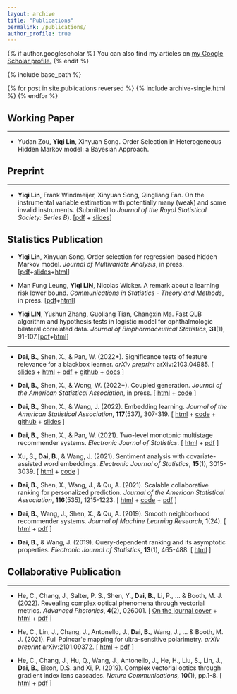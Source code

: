 ```yaml
---
layout: archive
title: "Publications"
permalink: /publications/
author_profile: true
---
```


{% if author.googlescholar %}
  You can also find my articles on <u><a href="{{author.googlescholar}}">my Google Scholar profile</a>.</u>
{% endif %}

{% include base_path %}

{% for post in site.publications reversed %}
  {% include archive-single.html %}
{% endfor %}

## Working Paper 
- - -

* Yudan Zou, **Yiqi Lin**, Xinyuan Song. Order Selection in Heterogeneous Hidden Markov model: a Bayesian Approach.

## Preprint 
- - -
* **Yiqi Lin**, Frank Windmeijer, Xinyuan Song, Qingliang Fan. On the instrumental variable estimation with potentially many (weak) and some invalid instruments. (Submitted to *Journal of the Royal Statistical Society: Series B*). [[pdf](./paper/WIT-JRSSB.pdf) + [slides](.)]

## Statistics Publication
* **Yiqi Lin**, Xinyuan Song. Order selection for regression-based hidden Markov model. *Journal of Multivariate Analysis*, in press. [[pdf](./paper/JMVA.pdf)+[slides](.)+[html](https://www.sciencedirect.com/science/article/pii/S0047259X22000707?via%3Dihub)]

* Man Fung Leung, **Yiqi LIN**, Nicolas Wicker. A remark about a learning risk lower bound. *Communications in Statistics - Theory and Methods*, in press. [[pdf](./paper/RiskLowerBound.pdf)+[html](https://www.tandfonline.com/eprint/JKS2KEBYTWTRPIVIXHHJ/full?target=10.1080/03610926.2022.2076114)]

* **Yiqi LIN**, Yushun Zhang, Guoliang Tian, Changxin Ma. Fast QLB algorithm and hypothesis tests in logistic model for ophthalmologic bilateral correlated data. *Journal of Biopharmaceutical Statistics*, **31**(1), 91-107.[[pdf](./paper/JBS.pdf)+[html](https://www.tandfonline.com/eprint/CXPFQYYVHIJP8MVUCHZW/full?target=10.1080/10543406.2020.1814794)]
- - -

* **Dai, B.**, Shen, X., & Pan, W. (2022+). Significance tests of feature relevance for a blackbox learner. *arXiv preprint* arXiv:2103.04985. [ [slides](./talk/dnnInf_ben_JSM2021.pdf) + [html](https://arxiv.org/abs/2103.04985) + [pdf](https://arxiv.org/pdf/2103.04985.pdf) + [github](https://github.com/statmlben/dnn-inference) + [docs](https://dnn-inference.readthedocs.io/en/latest/) ]

* **Dai, B.**, Shen, X., & Wong, W. (2022+). Coupled generation. *Journal of the American Statistical Association*, in press. [ [html](https://doi.org/10.1080/01621459.2020.1844719) + [code](https://amstat.tandfonline.com/doi/suppl/10.1080/01621459.2020.1844719?scroll=top#.YFt5dUNKiV4) ]

* **Dai, B.**, Shen, X., & Wang, J. (2022). Embedding learning. *Journal of the American Statistical Association*, **117**(537), 307-319. [ [html](https://doi.org/10.1080/01621459.2020.1775614) + [code](https://amstat.tandfonline.com/doi/suppl/10.1080/01621459.2020.1775614?scroll=top#.YFt50kNKiV4) + [github](https://github.com/statmlben/embedding-learning) + [slides](https://www.researchgate.net/publication/346572305_slidespdf) ]

* **Dai, B.**, Shen, X., & Pan, W. (2021). Two-level monotonic multistage recommender systems. *Electronic Journal of Statistics*. [ [html](https://arxiv.org/abs/2110.06116) + [pdf](https://arxiv.org/pdf/2110.06116.pdf) ]

* Xu, S., **Dai, B.**, & Wang, J. (2021). Sentiment analysis with covariate-assisted word embeddings. *Electronic Journal of Statistics*, **15**(1), 3015-3039. [ [html](https://projecteuclid.org/journals/electronic-journal-of-statistics/volume-15/issue-1/Sentiment-analysis-with-covariate-assisted-word-embeddings/10.1214/21-EJS1854.full) + [code](https://projecteuclid.org/journals/electronic-journal-of-statistics/volume-15/issue-1/Sentiment-analysis-with-covariate-assisted-word-embeddings/10.1214/21-EJS1854.full?tab=ArticleLinkSupplemental) ]

* **Dai, B.**, Shen, X., Wang, J., & Qu, A. (2021). Scalable collaborative ranking for personalized prediction. *Journal of the American Statistical Association*, **116**(535), 1215-1223. [ [html](https://doi.org/10.1080/01621459.2019.1691562) + [code](https://amstat.tandfonline.com/doi/suppl/10.1080/01621459.2019.1691562?scroll=top#.YFt-q0NKiV4) + [pdf](https://www.researchgate.net/publication/337266015_Scalable_Collaborative_Ranking_for_Personalized_Prediction) ]

* **Dai, B.**, Wang, J., Shen, X., & Qu, A. (2019). Smooth neighborhood recommender systems. *Journal of Machine Learning Research*, **1**(24). [ [html](https://www.jmlr.org/papers/v20/17-629.html) + [pdf](https://www.jmlr.org/papers/volume20/17-629/17-629.pdf) ]

* **Dai, B.**, & Wang, J. (2019). Query-dependent ranking and its asymptotic properties. *Electronic Journal of Statistics*, **13**(1), 465-488. [ [html](https://projecteuclid.org/journals/electronic-journal-of-statistics/volume-13/issue-1/Query-dependent-ranking-and-its-asymptotic-properties/10.1214/19-EJS1531.full) ]

<!-- <sup>*</sup> Equal authorship statement -->

## Collaborative Publication
- - -

* He, C., Chang, J., Salter, P. S., Shen, Y., **Dai, B.**, Li, P., ... & Booth, M. J. (2022). Revealing complex optical phenomena through vectorial metrics. *Advanced Photonics*, **4**(2), 026001. [ [On the journal cover](https://www.spiedigitallibrary.org/images/Journals/VolumeCovers/AP-4-2-270.jpg) + [html](https://doi.org/10.1117/1.AP.4.2.026001) + [pdf](https://arxiv.org/pdf/2107.09624.pdf) ]


* He, C., Lin, J., Chang, J., Antonello, J., **Dai, B.**, Wang, J., ... & Booth, M. J. (2021). Full Poincar\'e mapping for ultra-sensitive polarimetry. *arXiv preprint* arXiv:2101.09372. [ [html](https://arxiv.org/abs/2101.09372) + [pdf](https://arxiv.org/pdf/2101.09372.pdf) ]

* He, C., Chang, J., Hu, Q., Wang, J., Antonello, J., He, H., Liu, S., Lin, J., **Dai, B.**, Elson, D.S. and Xi, P. (2019). Complex vectorial optics through gradient index lens cascades. *Nature Communications*, **10**(1), pp.1-8. [ [html](https://www.nature.com/articles/s41467-019-12286-3) + [pdf](https://www.nature.com/articles/s41467-019-12286-3.pdf) ]
